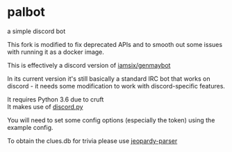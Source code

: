 # palbot
a simple discord bot

This fork is modified to fix deprecated APIs and to smooth out some issues with running it as a docker image.

This is effectively a discord version of [iamsix/genmaybot](https://github.com/iamsix/genmaybot)

In its current version it's still basically a standard IRC bot that works on discord - it needs some modification to work with discord-specific features.

It requires Python 3.6 due to cruft  
It makes use of [discord.py](https://github.com/Rapptz/discord.py)

You will need to set some config options (especially the token) using the example config.

To obtain the clues.db for trivia please use [jeopardy-parser](https://github.com/whymarrh/jeopardy-parser)
